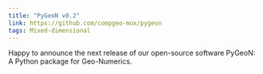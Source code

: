 ```yaml
---
title: "PyGeoN v0.2"
link: https://github.com/compgeo-mox/pygeon
tags: Mixed-dimensional
---
```


Happy to announce the next release of our open-source software PyGeoN: A Python package for Geo-Numerics.
